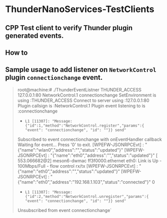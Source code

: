 # ThunderNanoServices-TestClients
CPP Test client to verify Thunder plugin generated events.
---
## How to
Sample usage to add listener on `NetworkControl` plugin `connectionchange` event.
---
> root@machine:# ./ThunderEventListner THUNDER_ACCESS 127.0.0.1:80 NetworkControl.1 connectionchange
> SetEnvironment is using :THUNDER_ACCESS
> Connect to server using :127.0.0.1:80
> Plugin callsign is :NetworkControl.1
> Plugin event listening to is :connectionchange
> -     L1 [11307]: "Message: {"id":1,"method":"NetworkControl.register","params":{ "event": "connectionchange", "id": ""}} send"
> Subscribed to event connectionchange with onEventHandler callback
> Waiting for event...
> Press '0' to exit.
> [WPEFW-JSONRPCEvt] : "{\"name\":\"wlan0\",\"address\":\"\",\"status\":\"updated\"}"
> [WPEFW-JSONRPCEvt] : "{\"name\":\"eth0\",\"address\":\"\",\"status\":\"updated\"}"
> [  553.066682@2] meson6-dwmac ff3f0000.ethernet eth0: Link is Up - 100Mbps/Full - flow control rx/tx
> [WPEFW-JSONRPCEvt] : "{\"name\":\"eth0\",\"address\":\"\",\"status\":\"updated\"}"
> [WPEFW-JSONRPCEvt] : "{\"name\":\"eth0\",\"address\":\"192.168.1.103\",\"status\":\"connected\"}"
> 0
> -     L1 [11307]: "Message: {"id":2,"method":"NetworkControl.unregister","params":{ "event": "connectionchange", "id": ""}} send"
> Unsubscribed from event connectionchange`
